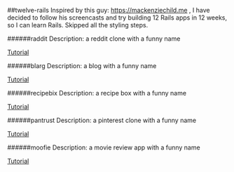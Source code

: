 ##twelve-rails
Inspired by this guy: https://mackenziechild.me , I have decided to follow his screencasts and try building 12 Rails apps in 12 weeks, so I can learn Rails. Skipped all the styling steps.

######raddit
Description: a reddit clone with a funny name

[Tutorial](https://mackenziechild.me/12-in-12/1/)

######blarg
Description: a blog with a funny name

[Tutorial](https://mackenziechild.me/12-in-12/2/)

######recipebix
Description: a recipe box with a funny name

[Tutorial](https://mackenziechild.me/12-in-12/3/)

######pantrust
Description: a pinterest clone with a funny name

[Tutorial](https://mackenziechild.me/12-in-12/4/)

######moofie
Description: a movie review app with a funny name

[Tutorial](https://mackenziechild.me/12-in-12/5/)
